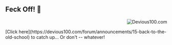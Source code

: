 ## Feck Off! 🖕
<p align="right"><img src="https://s10.gifyu.com/images/S4aya.gif" alt="Devious100.com" title="Devious100" /></p>
[Click here](https://devious100.com/forum/announcements/15-back-to-the-old-school) to catch up... Or don't -- whatever!

